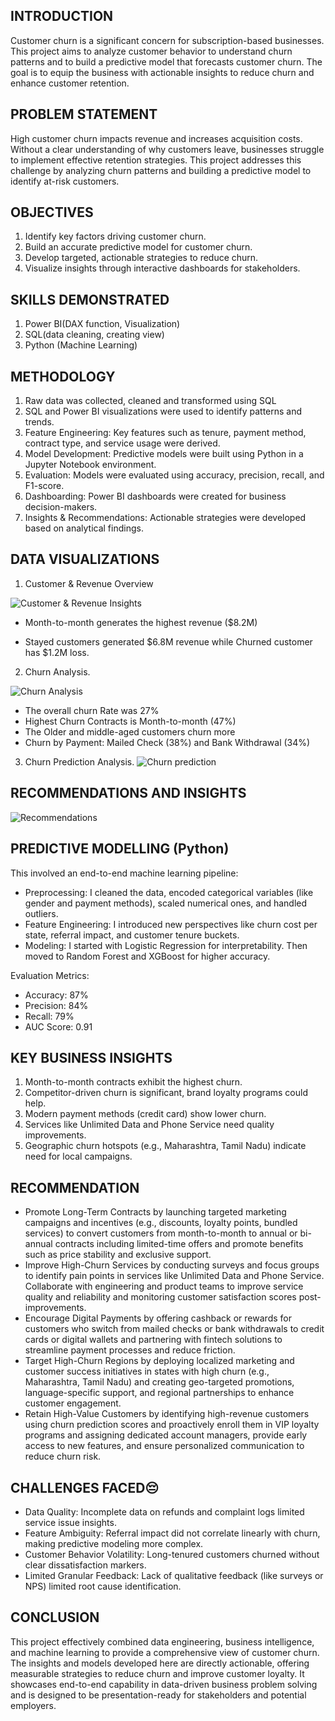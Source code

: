 ## INTRODUCTION

Customer churn is a significant concern for subscription-based businesses. This project aims to analyze customer behavior to understand churn patterns and to build a predictive model that forecasts customer churn. The goal is to equip the business with actionable insights to reduce churn and enhance customer retention.

## PROBLEM STATEMENT

High customer churn impacts revenue and increases acquisition costs. Without a clear understanding of why customers leave, businesses struggle to implement effective retention strategies. This project addresses this challenge by analyzing churn patterns and building a predictive model to identify at-risk customers.

## OBJECTIVES

1. Identify key factors driving customer churn.
2. Build an accurate predictive model for customer churn.
3. Develop targeted, actionable strategies to reduce churn.
4. Visualize insights through interactive dashboards for stakeholders.

## SKILLS DEMONSTRATED
1. Power BI(DAX function, Visualization)
2. SQL(data cleaning, creating view)
3. Python (Machine Learning)

## METHODOLOGY

1. Raw data was collected, cleaned and transformed using SQL
2. SQL and Power BI visualizations were used to identify patterns and trends.
3. Feature Engineering: Key features such as tenure, payment method, contract type, and service usage were derived.
4. Model Development: Predictive models were built using Python in a Jupyter Notebook environment.
5. Evaluation: Models were evaluated using accuracy, precision, recall, and F1-score.
6. Dashboarding: Power BI dashboards were created for business decision-makers.
7. Insights & Recommendations: Actionable strategies were developed based on analytical findings.

## DATA VISUALIZATIONS

1. Customer & Revenue Overview

![Customer & Revenue Insights](https://github.com/Temperance-Godwin/CUSTOMER-CHURN-ANALYSIS/blob/main/Customer%20%26%20Revenue%20Insights.png)

- Month-to-month generates the highest revenue ($8.2M)

- Stayed customers generated $6.8M revenue while Churned customer has $1.2M loss.

2. Churn Analysis.

![Churn Analysis](https://github.com/Temperance-Godwin/CUSTOMER-CHURN-ANALYSIS/blob/main/Churn%20Analysis.png)
   
- The overall churn Rate was 27%
- Highest Churn Contracts is Month-to-month (47%)
- The Older and middle-aged customers churn more
- Churn by Payment: Mailed Check (38%) and Bank Withdrawal (34%)

3. Churn Prediction Analysis.
![Churn prediction](https://github.com/Temperance-Godwin/CUSTOMER-CHURN-ANALYSIS/blob/main/Churn%20Prediction.png)

## RECOMMENDATIONS AND INSIGHTS
![Recommendations](https://github.com/Temperance-Godwin/CUSTOMER-CHURN-ANALYSIS/blob/main/Recommendations.png)

## PREDICTIVE MODELLING (Python)

This involved an end-to-end machine learning pipeline:

- Preprocessing: I cleaned the data, encoded categorical variables (like gender and payment methods), scaled numerical ones, and handled outliers.
- Feature Engineering: I introduced new perspectives like churn cost per state, referral impact, and customer tenure buckets.
- Modeling: I started with Logistic Regression for interpretability. Then moved to Random Forest and XGBoost for higher accuracy.

Evaluation Metrics:

- Accuracy: 87%
- Precision: 84%
- Recall: 79%
- AUC Score: 0.91

## KEY BUSINESS INSIGHTS

1. Month-to-month contracts exhibit the highest churn.
2. Competitor-driven churn is significant, brand loyalty programs could help.
3. Modern payment methods (credit card) show lower churn.
4. Services like Unlimited Data and Phone Service need quality improvements.
5. Geographic churn hotspots (e.g., Maharashtra, Tamil Nadu) indicate need for local campaigns.

## RECOMMENDATION

- Promote Long-Term Contracts by launching targeted marketing campaigns and incentives (e.g., discounts, loyalty points, bundled services) to convert customers from month-to-month to annual or bi-annual contracts including limited-time offers and promote benefits such as price stability and exclusive support.
- Improve High-Churn Services by conducting surveys and focus groups to identify pain points in services like Unlimited Data and Phone Service. Collaborate with engineering and product teams to improve service quality and reliability and monitoring customer satisfaction scores post-improvements.
- Encourage Digital Payments by offering cashback or rewards for customers who switch from mailed checks or bank withdrawals to credit cards or digital wallets and partnering with fintech solutions to streamline payment processes and reduce friction.
- Target High-Churn Regions by deploying localized marketing and customer success initiatives in states with high churn (e.g., Maharashtra, Tamil Nadu) and creating geo-targeted promotions, language-specific support, and regional partnerships to enhance customer engagement.
- Retain High-Value Customers by identifying high-revenue customers using churn prediction scores and proactively enroll them in VIP loyalty programs and assigning dedicated account managers, provide early access to new features, and ensure personalized communication to reduce churn risk.

## CHALLENGES FACED😔 
- Data Quality: Incomplete data on refunds and complaint logs limited service issue insights.
- Feature Ambiguity: Referral impact did not correlate linearly with churn, making predictive modeling more complex.
- Customer Behavior Volatility: Long-tenured customers churned without clear dissatisfaction markers.
- Limited Granular Feedback: Lack of qualitative feedback (like surveys or NPS) limited root cause identification.

## CONCLUSION

This project effectively combined data engineering, business intelligence, and machine learning to provide a comprehensive view of customer churn. The insights and models developed here are directly actionable, offering measurable strategies to reduce churn and improve customer loyalty. It showcases end-to-end capability in data-driven business problem solving and is designed to be presentation-ready for stakeholders and potential employers.

